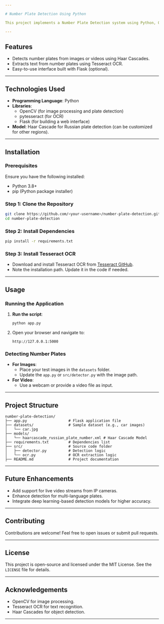 ```yaml
---

# Number Plate Detection Using Python

This project implements a Number Plate Detection system using Python, OpenCV, and OCR (Optical Character Recognition). The system detects vehicle number plates from images or live video feeds and extracts the text from them.

---
```


## **Features**
- Detects number plates from images or videos using Haar Cascades.
- Extracts text from number plates using Tesseract OCR.
- Easy-to-use interface built with Flask (optional).

---

## **Technologies Used**
- **Programming Language**: Python
- **Libraries**:
  - OpenCV (for image processing and plate detection)
  - pytesseract (for OCR)
  - Flask (for building a web interface)
- **Model**: Haar Cascade for Russian plate detection (can be customized for other regions).

---

## **Installation**

### Prerequisites
Ensure you have the following installed:
- Python 3.8+  
- pip (Python package installer)

### Step 1: Clone the Repository
```bash
git clone https://github.com/<your-username>/number-plate-detection.git
cd number-plate-detection
```

### Step 2: Install Dependencies
```bash
pip install -r requirements.txt
```

### Step 3: Install Tesseract OCR
- Download and install Tesseract OCR from [Tesseract GitHub](https://github.com/tesseract-ocr/tesseract).
- Note the installation path. Update it in the code if needed.

---

## **Usage**

### Running the Application
1. **Run the script**:
   ```bash
   python app.py
   ```
2. Open your browser and navigate to:
   ```
   http://127.0.0.1:5000
   ```

### Detecting Number Plates
- **For Images**:
  - Place your test images in the `datasets` folder.
  - Update the `app.py` or `src/detector.py` with the image path.
- **For Video**:
  - Use a webcam or provide a video file as input.

---

## **Project Structure**
```
number-plate-detection/
├── app.py                   # Flask application file
├── datasets/                # Sample dataset (e.g., car images)
│   └── car.jpg
├── models/
│   └── haarcascade_russian_plate_number.xml # Haar Cascade Model
├── requirements.txt         # Dependencies list
├── src/                     # Source code folder
│   ├── detector.py          # Detection logic
│   └── ocr.py               # OCR extraction logic
├── README.md                # Project documentation
```

---

## **Future Enhancements**
- Add support for live video streams from IP cameras.
- Enhance detection for multi-language plates.
- Integrate deep learning-based detection models for higher accuracy.

---

## **Contributing**
Contributions are welcome! Feel free to open issues or submit pull requests.

---

## **License**
This project is open-source and licensed under the MIT License. See the `LICENSE` file for details.

---

## **Acknowledgements**
- OpenCV for image processing.
- Tesseract OCR for text recognition.
- Haar Cascades for object detection.

---

